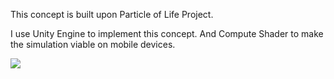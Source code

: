 This concept is built upon Particle of Life Project.

I use Unity Engine to implement this concept. And Compute Shader to make the 
simulation viable on mobile devices.

![](https://github.com/ParticleLife/movie_001.gif)
